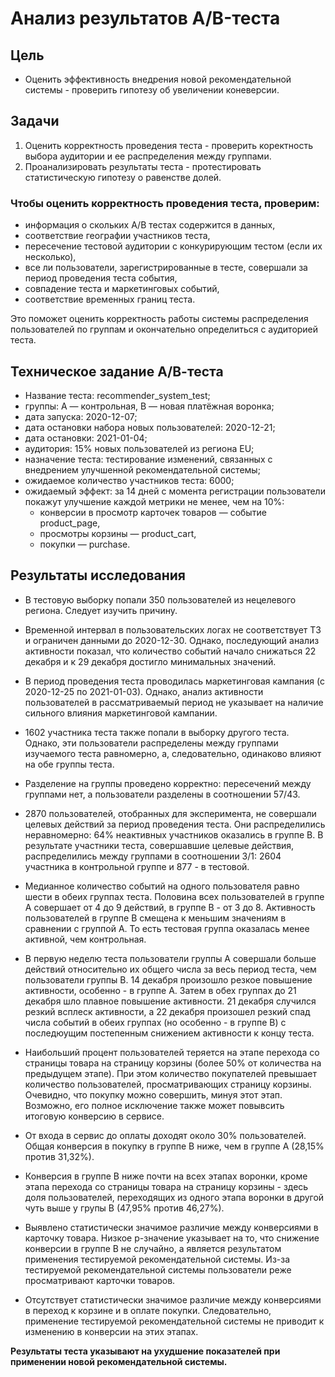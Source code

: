 # Анализ результатов A/B-теста

## Цель

- Оценить эффективность внедрения новой рекомендательной системы - проверить гипотезу об увеличении коневерсии.

## Задачи

1. Оценить корректность проведения теста - проверить коректность выбора аудитории и ее распределения между группами.
2. Проанализировать результаты теста - протестировать статистическую гипотезу о равенстве долей.

### Чтобы оценить корректность проведения теста, проверим:

- информация о скольких А/В тестах содержится в данных,
- соответствие географии участников теста,
- пересечение тестовой аудитории с конкурирующим тестом (если их несколько),
- все ли пользователи, зарегистрированные в тесте, совершали за период проведения теста события,
- совпадение теста и маркетинговых событий,
- соответствие временных границ теста.

Это поможет оценить корректность работы системы распределения пользователей по группам и окончательно определиться с аудиторией теста.

## Техническое задание А/В-теста

- Название теста: recommender_system_test;
- группы: А — контрольная, B — новая платёжная воронка;
- дата запуска: 2020-12-07;
- дата остановки набора новых пользователей: 2020-12-21;
- дата остановки: 2021-01-04;
- аудитория: 15% новых пользователей из региона EU;
- назначение теста: тестирование изменений, связанных с внедрением улучшенной рекомендательной системы;
- ожидаемое количество участников теста: 6000;
- ожидаемый эффект: за 14 дней с момента регистрации пользователи покажут улучшение каждой метрики не менее, чем на 10%:
  - конверсии в просмотр карточек товаров — событие product_page,
  - просмотры корзины — product_cart,
  - покупки — purchase.

## Результаты исследования

- В тестовую выборку попали 350 пользователей из нецелевого региона. Следует изучить причину.

- Временной интервал в пользовательских логах не соответствует ТЗ и ограничен данными до 2020-12-30. Однако, последующий анализ активности показал, что количество событий начало снижаться 22 декабря и к 29 декабря достигло минимальных значений.

- В период проведения теста проводилась маркетинговая кампания (с 2020-12-25 по 2021-01-03). Однако, анализ активности пользователей в рассматриваемый период не указывает на наличие сильного влияния маркетинговой кампании.

- 1602 участника теста также попали в выборку другого теста. Однако, эти пользователи распределены между группами изучаемого теста равномерно, а, следовательно, одинаково влияют на обе группы теста.

- Разделение на группы проведено корректно: пересечений между группами нет, а пользователи разделены в соотношении 57/43.

- 2870 пользователей, отобранных для эксперимента, не совершали целевых действий за период проведения теста. Они распределились неравномерно: 64% неактивных участников оказались в группе В. В результате участники теста, совершавшие целевые действия, распределились между группами в соотношении 3/1: 2604 участника в контрольной группе и 877 - в тестовой.

- Медианное количество событий на одного пользователя равно шести в обеих группах теста. Половина всех пользователей в группе А совершает от 4 до 9 действий, в группе В - от 3 до 8. Активность пользователей в группе В смещена к меньшим значениям в сравнении с группой А. То есть тестовая группа оказалась менее активной, чем контрольная.

- В первую неделю теста пользователи группы А совершали больше действий относительно их общего числа за весь период теста, чем пользователи группы В. 14 декабря произошло резкое повышение активности, особенно - в группе A. Затем в обех группах до 21 декабря шло плавное повышение активности. 21 декабря случился резкий всплеск активности, а 22 декабря произошел резкий спад числа событий в обеих группах (но особенно - в группе В) с последюущим постепенным снижением активности к концу теста.

- Наибольший процент пользователей теряется на этапе перехода со страницы товара на страницу корзины (более 50% от количества на предыдущем этапе). При этом количество покупателей превышает количество пользователей, просматривающих страницу корзины. Очевидно, что покупку можно совершить, минуя этот этап. Возможно, его полное исключение также может повывсить итоговую конверсию в сервисе.

- От входа в сервис до оплаты доходят около 30% пользователей. Общая конверсия в покупку в группе В ниже, чем в группе А (28,15% против 31,32%).

- Конверсия в группе В ниже почти на всех этапах воронки, кроме этапа перехода со страницы товара на страницу корзины - здесь доля пользователей, переходящих из одного этапа воронки в другой чуть выше у групы В (47,95% против 46,27%).

- Выявлено статистически значимое различие между конверсиями в карточку товара. Низкое р-значение указывает на то, что снижение конверсии в группе В не случайно, а является результатом применения тестируемой рекомендательной системы. Из-за тестируемой рекомендательной системы пользователи реже просматривают карточки товаров.

- Отсутствует статистически значимое различие между конверсиями в переход к корзине и в оплате покупки. Следовательно, применение тестируемой рекомендательной системы не приводит к изменению в конверсии на этих этапах.

**Результаты теста указывают на ухудшение показателей при применении новой рекомендательной системы.**
